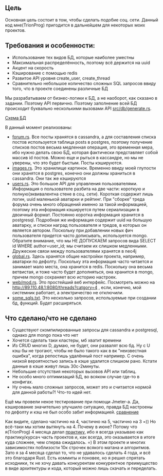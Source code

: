 
Цель
----

Основная цель состоит в том, чтобы сделать подобие соц. сети. Данный код мне(TrionProg) пригодится в дальнейшем для некоторых моих проектов.

Требования и особенности:
-------------------------
* Использование тех видов БД, которые наиболее уместны
* Максимальная распределённость, поэтому всё держится на uuid
* Акцент на скорость
* Кэширование с помощью redis
* Развитое API уровня create_user, create_thread
* Сравнительно небольшое количество сложных SQL запросов ввиду того, что в проекте соединены различные БД

Мы разрабатываем от бизнес-логики к БД, а не наоборот, как сказано в задании. Поэтому API первично. Поэтому заполнение всей БД происходит буквально несколькими вызовами API [src/db/generate.rs](https://github.com/TrionProg/server_master/blob/master/src/db/generate.rs).

[Схема БД](https://github.com/TrionProg/server_master/blob/master/DB_diagram.pdf)

В данный момент реализованы:
* [forum.rs](https://github.com/TrionProg/server_master/blob/master/src/db/forum.rs).
Все посты хранятся в cassandra, а для составления списка постов используется таблица posts в postgres, поэтому получение списков постов весьма медленная операция, это временная мера, ибо нужно делать свою БД, которая фактически представляет собой массив id постов. Можно еще и рыться в кассандре, но мы не уверены, что это будет быстым. Посты кэшируются.
* [images.rs](https://github.com/TrionProg/server_master/blob/master/src/db/images.rs).
Это хранилище картинок. Временно ввиду моей глупости они хранятся в postgres, конечно они должны храниться в cassandra. Они так же кэшируются
* [users.rs](https://github.com/TrionProg/server_master/blob/master/src/db/users.rs).
Это большое API для управления пользователями. Информация о пользователе разбита на две части: короткую и полную(эквивалентна стене в соц. сети). Короткая содержит лишь логин, uuid маленькой аватарки и рейтинг. При "сборке" треда форума очень много обращений именно за такой информацией, поэтому эта информация кэшируется путем сериализации в двоичный формат. Постоянно коротка информация хранится в postgresql. Подробная же информация содержит uuid на большую аватарку, и списки наград пользователя и тредов, в которых он является автором. Поскольку при добавлении новых фич пользователя придется часто дописывать, используется mongo. Обратите внимание, что мы НЕ ДОПУСКАЕМ запросов вида SELECT id WHERE author=user_id; мы считаем их слишком медленными. Дружеские связи между пользователями хранятся в neo4j
* [global.rs](https://github.com/TrionProg/server_master/blob/master/src/db/global.rs).
Здесь хранятся общие настройки проекта, например, аватарки по дефолту. Поскольку эта информация часто читается и занимает мало места, она хранится в redis. Поскольку она весьма ветвистая, и тоже часто будет дополняться, она хранится в mongo, причем mongo сохраняет всю историю настроек.
* [web/mod.rs](https://github.com/TrionProg/server_master/blob/master/src/web/mod.rs).
Это простейший веб интерфейс. Посмотреть можно на http://89.110.48.1:8080/threads?catgory=4 , если, конечно, мой системник работает, а электричество не отключили.
* [some_sqls.txt](https://github.com/TrionProg/server_master/blob/master/some_sqls.txt).
Это несколько запросов, используемые при создании бд, функций. Будет расширяться.

Что сделано/что не сделано
--------------------------
* Существуют скомпилированные запросы для cassandra и postgresql, однако для mongo пока что нет
* Хочется сделать таки кластеры, мб хватит времени
* Из CRUD многих D, думаю, не будет, они развалят всю бд. Ну с U кэш бы не трогают, чтобы не было такого как в вк "неизвестная ошибка", когда репостишь удалённый пост например. С очень низкой вероятностью запись в кэше удалится слишком рано. Кстати данные в кэше живут лишь 30с-2минуты.
* Небольшие отсутствия некоторых вызовов API или таблиц.
* Не особо много оптимизаций БД, во всяком случае где-то в конфигах.
* Ну очень мало сложных запросов, может это и считается нормой для данной работы?! Что-то идей нет.

Ещё мы провели некое тестирование при помощи Jmeter-а. Да, кэширование значительно улучшило ситуацию, правда БД настроены по дефолту и кэш не был особо забит информацией.
[сравнение](https://github.com/TrionProg/server_master/blob/master/caching.png)


Как видите, сделано частично на 4, частично на 5, частично на 3 =)) Но всё-таки мы хотим вытянуть на 4. Почему в июне? Потому что я(TrionProg) 4 месяца делал [практику](https://github.com/TrionProg/pz5_editor), ибо я всегда указываю как практику/курсач часть проектов и, как всегда, это оказывается в итоге куда сложнее, чем сперва ожидалось. =) В этом проекте и многих зависимостях поблизости 10к строчек всякого матана и алгоритмов. Зато я за 4 месяца сделал то, что не удавалось сделать 4 года, и всё это благодаря Rust. Есть коммиты и поновее, но я решил спрятать исходники, тк не хочу давать конкурентам конкурентное преимущество в виде архитектуры и кода, который можно лишь скачать и переделать.
